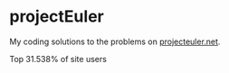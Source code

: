 # projectEuler
My coding solutions to the problems on [projecteuler.net](projecteuler.net).

Top 31.538% of site users
